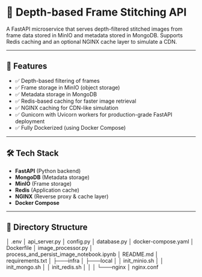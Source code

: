 # 📸 Depth-based Frame Stitching API

A FastAPI microservice that serves depth-filtered stitched images from frame data stored in MinIO and metadata stored in MongoDB. Supports Redis caching and an optional NGINX cache layer to simulate a CDN.

---

## 🚀 Features

- ✅ Depth-based filtering of frames
- ✅ Frame storage in MinIO (object storage)
- ✅ Metadata storage in MongoDB
- ✅ Redis-based caching for faster image retrieval
- ✅ NGINX caching for CDN-like simulation
- ✅ Gunicorn with Uvicorn workers for production-grade FastAPI deployment
- ✅ Fully Dockerized (using Docker Compose)

---

## 🛠️ Tech Stack

- **FastAPI** (Python backend)
- **MongoDB** (Metadata storage)
- **MinIO** (Frame storage)
- **Redis** (Application cache)
- **NGINX** (Reverse proxy & cache layer)
- **Docker Compose**

---

## 📂 Directory Structure
│   .env
│   api_server.py
│   config.py
│   database.py
│   docker-compose.yaml
│   Dockerfile
│   image_processor.py
│   process_and_persist_image_notebook.ipynb
│   README.md
│   requirements.txt
│
├───infra
│   ├───local
│   │       init_minio.sh
│   │       init_mongo.sh
│   │       init_redis.sh
│   │
│   └───nginx
│           nginx.conf

